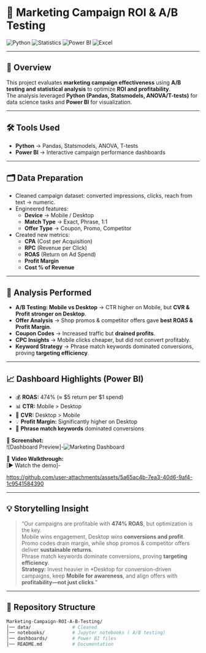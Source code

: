 # 📢 Marketing Campaign ROI & A/B Testing  

![Python](https://img.shields.io/badge/Python-3776AB?style=flat&logo=python&logoColor=white) 
![Statistics](https://img.shields.io/badge/Statistics-4B8BBE?style=flat&logo=analytics&logoColor=white) 
![Power BI](https://img.shields.io/badge/Power%20BI-F2C811?style=flat&logo=powerbi&logoColor=black)
![Excel](https://img.shields.io/badge/Excel-4B8BBE?style=flat&logo=analytics&logoColor=white)

---

## 📌 Overview  
This project evaluates **marketing campaign effectiveness** using **A/B testing and statistical analysis** to optimize **ROI and profitability**.  
The analysis leveraged **Python (Pandas, Statsmodels, ANOVA/T-tests)** for data science tasks and **Power BI** for visualization.  

---

## 🛠 Tools Used  
- **Python** → Pandas, Statsmodels, ANOVA, T-tests  
- **Power BI** → Interactive campaign performance dashboards  

---

## 🗂 Data Preparation  
- Cleaned campaign dataset: converted impressions, clicks, reach from text → numeric.  
- Engineered features:  
  - **Device** → Mobile / Desktop  
  - **Match Type** → Exact, Phrase, 1:1  
  - **Offer Type** → Coupon, Promo, Competitor  
- Created new metrics:  
  - **CPA** (Cost per Acquisition)  
  - **RPC** (Revenue per Click)  
  - **ROAS** (Return on Ad Spend)  
  - **Profit Margin**  
  - **Cost % of Revenue**  

---

## 🔎 Analysis Performed  
- **A/B Testing: Mobile vs Desktop** → CTR higher on Mobile, but **CVR & Profit stronger on Desktop**.  
- **Offer Analysis** → Shop promos & competitor offers gave **best ROAS & Profit Margin**.  
- **Coupon Codes** → Increased traffic but **drained profits**.  
- **CPC Insights** → Mobile clicks cheaper, but did not convert profitably.  
- **Keyword Strategy** → Phrase match keywords dominated conversions, proving **targeting efficiency**.  

---

## 📈 Dashboard Highlights (Power BI)  
- 💰 **ROAS:** 474% (≈ $5 return per $1 spend)  
- 📊 **CTR:** Mobile > Desktop  
- 🎯 **CVR:** Desktop > Mobile  
- 💡 **Profit Margin:** Significantly higher on Desktop  
- 🔑 **Phrase match keywords** dominated conversions  

📸 **Screenshot:**  
![Dashboard Preview]-![Marketing Dashboard](https://github.com/user-attachments/assets/49bc3acd-01d8-4be4-9f12-fa6d921513e7)


🎥 **Video Walkthrough:**  
[▶ Watch the demo]-

https://github.com/user-attachments/assets/5a65ac4b-7ea3-40d6-9af4-1c9541584390



---

## 💡 Storytelling Insight  
> “Our campaigns are profitable with **474% ROAS**, but optimization is the key.  
> Mobile wins engagement, Desktop wins **conversions and profit**.  
> Promo codes drain margin, while shop promos & competitor offers deliver **sustainable returns**.  
> Phrase match keywords dominate conversions, proving **targeting efficiency**.  
> **Strategy:** Invest heavier in *Desktop for conversion-driven campaigns, keep **Mobile for awareness**, and align offers with **profitability—not just clicks**.”  

---

## 📂 Repository Structure  
```bash
Marketing-Campaign-ROI-A-B-Testing/
│── data/               # Cleaned
│── notebooks/          # Jupyter notebooks ( A/B testing)
│── dashboards/         # Power BI files 
│── README.md           # Documentation
